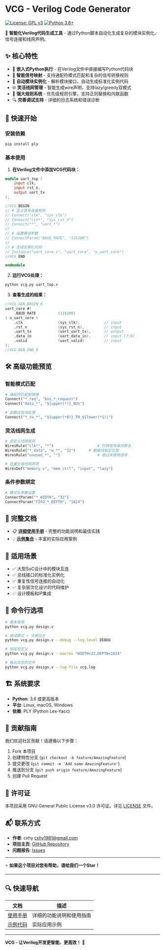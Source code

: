 # VCG - Verilog Code Generator

[![License: GPL v3](https://img.shields.io/badge/License-GPLv3-blue.svg)](https://www.gnu.org/licenses/gpl-3.0)
[![Python 3.6+](https://img.shields.io/badge/python-3.6+-blue.svg)](https://www.python.org/downloads/)

🚀 **智能化Verilog代码生成工具** - 通过Python脚本自动化生成复杂的模块实例化、信号连接和线网声明。

## ✨ 核心特性

- 🎯 **嵌入式Python执行** - 在Verilog文件中直接编写Python代码块
- 🔗 **智能信号映射** - 支持通配符模式匹配和复杂的信号转换规则  
- 📡 **自动模块实例化** - 解析模块接口，自动生成标准化实例代码
- 🌐 **灵活线网管理** - 智能生成wire声明，支持lazy/greedy双模式
- 🎨 **强大规则系统** - 优先级规则引擎，支持正则替换和内联函数
- 🔍 **完善调试支持** - 详细的日志系统和错误诊断

## 🚀 快速开始

### 安装依赖

```bash
pip install ply
```

### 基本使用

1. **在Verilog文件中添加VCG代码块：**

```verilog
module uart_top (
    input clk,
    input rst_n,
    output uart_tx
);

//VCG_BEGIN
// # 定义信号连接规则
// Connect("clk", "sys_clk")
// Connect("rst*", "sys_rst_n") 
// Connect("*", "uart_*")
// 
// # 设置模块参数
// ConnectParam("BAUD_RATE", "115200")
// 
// # 生成实例化代码
// Instance("uart_core.v", "uart_core", "u_uart_core")
//VCG_END

endmodule
```

2. **运行VCG处理：**

```bash
python vcg.py uart_top.v
```

3. **查看生成的结果：**

```verilog
//VCG_GEN_BEGIN_0
uart_core #(
    .BAUD_RATE          (115200)
) u_uart_core (
    .clk                (sys_clk),           // input
    .rst_n              (sys_rst_n),         // input  
    .uart_tx            (uart_uart_tx),      // output
    .data_in            (uart_data_in),      // input [7:0]
    .valid              (uart_valid)         // input
);
//VCG_GEN_END_0
```

## 🛠️ 高级功能预览

### 智能模式匹配

```python
# 通配符匹配和转换
Connect("*_req", "bus_*_request")
Connect("data_*", "${upper(*)}_BUS") 

# 函数式信号处理
Connect("*_to_*", "${upper(*0)}_TO_${lower(*1)}")
```

### 灵活线网生成

```python
# 自定义线网规则
WiresRule("clk*", "*")                    # 时钟信号保持原名
WiresRule("*_data", "w_*", "32")      # 数据线指定位宽
WiresRule("unused_*", "")                 # 跳过未使用信号

# 批量生成线网声明
WiresDef("memory.v", "mem_ctrl", "input", "lazy")
```

### 条件参数绑定

```python
# 模式化参数设置
ConnectParam("*_WIDTH", "32")
ConnectParam("FIFO_*_DEPTH", "1024")
```

## 📖 完整文档

- 📋 **[详细使用手册](doc/MANUAL.md)** - 完整的功能说明和最佳实践
- 💡 **[示例集合](examples/)** - 丰富的实际应用案例

## 🎯 适用场景

- ✅ 大型SoC设计中的模块互连
- ✅ 总线接口的标准化实例化  
- ✅ 重复性信号连接的自动化
- ✅ 复杂层次化设计的代码维护
- ✅ 设计模板和IP集成

## 🔧 命令行选项

```bash
# 基本使用
python vcg.py design.v

# 调试模式 + 详细日志
python vcg.py design.v --debug --log-level DEBUG

# 指定宏定义
python vcg.py design.v --macros "WIDTH=32,DEPTH=1024"

# 输出日志到文件
python vcg.py design.v --log-file vcg.log
```

## 🏗️ 系统要求

- **Python**: 3.6 或更高版本
- **平台**: Linux, macOS, Windows
- **依赖**: PLY (Python Lex-Yacc)

## 🤝 贡献指南

我们欢迎社区贡献！请遵循以下步骤：

1. Fork 本项目
2. 创建特性分支 (`git checkout -b feature/AmazingFeature`)
3. 提交更改 (`git commit -m 'Add some AmazingFeature'`)
4. 推送到分支 (`git push origin feature/AmazingFeature`)
5. 创建 Pull Request

## 📝 许可证

本项目采用 GNU General Public License v3.0 许可证。详见 [LICENSE](LICENSE) 文件。

## 📬 联系方式

- **作者**: cxhy <cxhy1981@gmail.com>
- **项目主页**: [GitHub Repository](https://github.com/cxhy/vcg)
- **问题报告**: [Issues](https://github.com/cxhy/vcg/issues)

---

⭐ **如果这个项目对您有帮助，请给我们一个Star！**

---

## 🔍 快速导航

| 文档 | 描述 |
|------|------|
| [使用手册](doc/MANUAL.md) | 详细的功能说明和使用指南 |
| [示例代码](examples/) | 实际应用示例 |

---

**VCG - 让Verilog开发更智能、更高效！** 🎉

